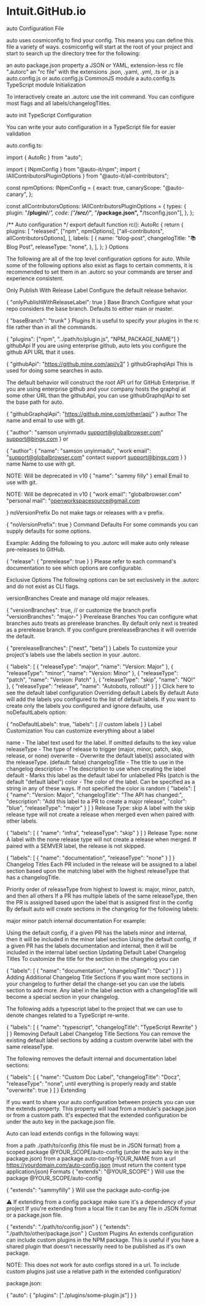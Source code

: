 # Intuit.GitHub.io

auto Configuration File

auto uses cosmiconfig to find your config. This means you can define this file a variety of ways. cosmiconfig will start at the root of your project and start to search up the directory tree for the following:

an auto package.json property
a JSON or YAML, extension-less rc file ".autorc"
an "rc file" with the extensions .json, .yaml, .yml, .ts or .js
a auto.config.js or auto.config.js CommonJS module
a auto.config.ts TypeScript module
Initialization

To interactively create an .autorc use the init command. You can configure most flags and all labels/changelogTitles.

auto init
TypeScript Configuration

You can write your auto configuration in a TypeScript file for easier validation

auto.config.ts:

import { AutoRc } from "auto";

import { INpmConfig } from "@auto-it/npm";
import { IAllContributorsPluginOptions } from "@auto-it/all-contributors";

const npmOptions: INpmConfig = {
  exact: true,
  canaryScope: "@auto-canary",
};

const allContributorsOptions: IAllContributorsPluginOptions = {
  types: {
    plugin: "**/plugin/**/*",
    code: ["**/src/**/*", "**/package.json", "**/tsconfig.json"],
  },
};

/** Auto configuration */
export default function rc(): AutoRc {
  return {
    plugins: [
      "released",
      ["npm", npmOptions],
      ["all-contributors", allContributorsOptions],
    ],
    labels: [
      {
        name: "blog-post",
        changelogTitle: "📚 Blog Post",
        releaseType: "none",
      },
    ],
  };
}
Options

The following are all of the top level configuration options for auto. While some of the following options also exist as flags to certain comments, it is recommended to set them in an .autorc so your commands are terser and experience consistent.

Only Publish With Release Label
Configure the default release behavior.

{
  "onlyPublishWithReleaseLabel": true
}
Base Branch
Configure what your repo considers the base branch. Defaults to either main or master.

{
  "baseBranch": "trunk"
}
Plugins
It is useful to specify your plugins in the rc file rather than in all the commands.

{
  "plugins": ["npm", "../path/to/plugin.js", "NPM_PACKAGE_NAME"]
}
githubApi
If you are using enterprise github, auto lets you configure the github API URL that it uses.

{
  "githubApi": "https://github.mine.com/api/v3"
}
githubGraphqlApi
This is used for doing some searches in auto.

The default behavior will construct the root API url for GitHub Enterprise. If you are using enterprise github and your company hosts the graphql at some other URL than the githubApi, you can use githubGraphqlApi to set the base path for auto.

{
  "githubGraphqlApi": "https://github.mine.com/other/api/"
}
author
The name and email to use with git.

{
  "author": "samson unyinmadu <support@globalbrowser.com>"
  <support@bingx.com>
}
or

{
  "author": {
    "name": "samson unyinmadu",
    "work email": "support@globalbrowser.com"
  contact support   <support@bingx.com>
  }
}
name
Name to use with git.

NOTE: Will be deprecated in v10
{
  "name": "sammy filly"
}
email
Email to use with git.

NOTE: Will be deprecated in v10
{
  "work email": "globalbrowser.com"
  "personal mail": "openworkspacesource@gmail.com
  
}
noVersionPrefix
Do not make tags or releases with a v prefix.

{
  "noVersionPrefix": true
}
Command Defaults
For some commands you can supply defaults for some options.

Example: Adding the following to you .autorc will make auto only release pre-releases to GitHub.

{
  "release": {
    "prerelease": true
  }
}
Please refer to each command's documentation to see which options are configurable.

Exclusive Options
The following options can be set exclusively in the .autorc and do not exist as CLI flags.

versionBranches
Create and manage old major releases.

{
  "versionBranches": true,
  // or customize the branch prefix
  "versionBranches": "major-"
}
Prerelease Branches
You can configure what branches auto treats as prerelease branches. By default only next is treated as a prerelease branch. If you configure prereleaseBranches it will override the default.

{
  "prereleaseBranches": ["next", "beta"]
}
Labels
To customize your project's labels use the labels section in your .autorc.

{
  "labels": [
    { "releaseType": "major", "name": "Version: Major" },
    { "releaseType": "minor", "name": "Version: Minor" },
    { "releaseType": "patch", "name": "Version: Patch" },
    { "releaseType": "skip", "name": "NO!" },
    { "releaseType": "release", "name": "Autobots, rollout!" }
  ]
}
Click here to see the default label configuration
Overriding default Labels
By default Auto will add the labels you configured to the list of default labels. If you want to create only the labels you configured and ignore defaults, use noDefaultLabels option:

{
  "noDefaultLabels": true,
  "labels": [
    // custom labels
  ]
}
Label Customization
You can customize everything about a label

name - The label text used for the label. If omitted defaults to the key value
releaseType - The type of release to trigger (major, minor, patch, skip, release, or none)
overwrite - Overwrite the default label(s) associated with the releaseType. (default: false)
changelogTitle - The title to use in the changelog
description - The description to use when creating the label
default - Marks this label as the default label for unlabelled PRs (patch is the default "default label")
color - The color of the label. Can be specified as a string in any of these ways. If not specified the color is random
{
  "labels": [
    {
      "name": "Version: Major",
      "changelogTitle": "The API has changed:",
      "description": "Add this label to a PR to create a major release",
      "color": "blue",
      "releaseType": "major"
    }
  ]
}
Release Type: skip
A label with the skip release type will not create a release when merged even when paired with other labels.

{
  "labels": [
    {
      "name": "infra",
      "releaseType": "skip"
    }
  ]
}
Release Type: none
A label with the none release type will not create a release when merged. If paired with a SEMVER label, the release is not skipped.

{
  "labels": [
    {
      "name": "documentation",
      "releaseType": "none"
    }
  ]
}
Changelog Titles
Each PR included in the release will be assigned to a label section based upon the matching label with the highest releaseType that has a changelogTitle.

Priority order of releaseType from highest to lowest is: major, minor, patch, and then all others
If a PR has multiple labels of the same releaseType, then the PR is assigned based upon the label that is assigned first in the config
By default auto will create sections in the changelog for the following labels:

major
minor
patch
internal
documentation
For example:

Using the default config, if a given PR has the labels minor and internal, then it will be included in the minor label section
Using the default config, if a given PR has the labels documentation and internal, then it will be included in the internal label section
Updating Default Label Changelog Titles
To customize the title for the section in the changelog you can

{
  "labels": [
    {
      "name": "documentation",
      "changelogTitle": "Docz"
    }
  ]
}
Adding Additional Changelog Title Sections
If you want more sections in your changelog to further detail the change-set you can use the labels section to add more. Any label in the label section with a changelogTitle will become a special section in your changelog.

The following adds a typescript label to the project that we can use to denote changes related to a TypeScript re-write.

{
  "labels": [
    {
      "name": "typescript",
      "changelogTitle": "TypeScript Rewrite"
    }
  ]
}
Removing Default Label Changelog Title Sections
You can remove the existing default label sections by adding a custom overwrite label with the same releaseType.

The following removes the default internal and documentation label sections:

{
  "labels": [
    {
      "name": "Custom Doc Label",
      "changelogTitle": "Docz",
      "releaseType": "none", until everything is properly ready and stable 
      "overwrite": true
    }
  ]
}
Extending

If you want to share your auto configuration between projects you can use the extends property. This property will load from a module's package.json or from a custom path. It's expected that the extended configuration be under the auto key in the package.json file.

Auto can load extends configs in the following ways:

from a path ./path/to/config (this file must be in JSON format)
from a scoped package @YOUR_SCOPE/auto-config (under the auto key in the package.json)
from a package auto-config-YOUR_NAME
from a url https://yourdomain.com/auto-config.json (must return the content type application/json)
Formats
{
  "extends": "@YOUR_SCOPE"
}
Will use the package @YOUR_SCOPE/auto-config

{
  "extends": "sammyfilly"
}
Will use the package auto-config-joe

⚠️ If extending from a config package make sure it's a dependency of your project
If you're extending from a local file it can be any file in JSON format or a package.json file.

{
  "extends": "./path/to/config.json"
}
{
  "extends": "./path/to/other/package.json"
}
Custom Plugins
An extends configuration can include custom plugins in the NPM package. This is useful if you have a shared plugin that doesn't necessarily need to be published as it's own package.

NOTE: This does not work for auto configs stored in a url.
To include custom plugins just use a relative path in the extended configuration/

package.json:

{
  "auto": {
    "plugins": ["./plugins/some-plugin.js"]
  }
}
